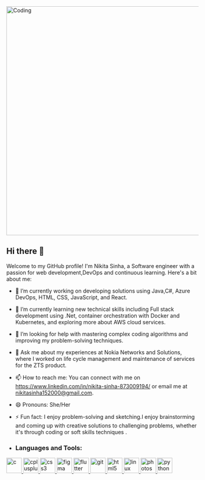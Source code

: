 <img align="center" alt="Coding" width="600" src="https://www.squiresgroup.com/wp-content/uploads/2019/02/Jan-blog-5-java-developer.jpeg">

## Hi there 👋

Welcome to my GitHub profile! I'm Nikita Sinha, a Software engineer with a passion for web development,DevOps and continuous learning. Here's a bit about me:

- 🔭 I’m currently working on developing solutions using Java,C#, Azure DevOps, HTML, CSS, JavaScript, and React.
- 🌱 I’m currently learning new technical skills including Full stack development using .Net, container orchestration with Docker and Kubernetes, and exploring more about AWS cloud services.
- 🤔 I’m looking for help with mastering complex coding algorithms and improving my problem-solving techniques.
- 💬 Ask me about my experiences at Nokia Networks and Solutions, where I worked on life cycle management and maintenance of services for the ZTS product.
- 📫 How to reach me: You can connect with me on https://www.linkedin.com/in/nikita-sinha-873009194/ or email me at nikitasinha152000@gmail.com.
- 😄 Pronouns: She/Her
- ⚡ Fun fact: I enjoy problem-solving and sketching.I enjoy brainstorming and coming up with creative solutions to challenging problems, whether it's through coding or soft skills techniques .

- <h3 align="left">Languages and Tools:</h3>
<p align="left"> <a href="https://www.cprogramming.com/" target="_blank"> <img src="https://devicons.github.io/devicon/devicon.git/icons/c/c-original.svg" alt="c" width="40" height="40"/> </a> <a href="https://www.w3schools.com/cpp/" target="_blank"> <img src="https://devicons.github.io/devicon/devicon.git/icons/cplusplus/cplusplus-original.svg" alt="cplusplus" width="40" height="40"/> </a> <a href="https://www.w3schools.com/css/" target="_blank"> <img src="https://devicons.github.io/devicon/devicon.git/icons/css3/css3-original-wordmark.svg" alt="css3" width="40" height="40"/> </a> <a href="https://www.figma.com/" target="_blank"> <img src="https://www.vectorlogo.zone/logos/figma/figma-icon.svg" alt="figma" width="40" height="40"/> </a> <a href="https://flutter.dev" target="_blank"> <img src="https://www.vectorlogo.zone/logos/flutterio/flutterio-icon.svg" alt="flutter" width="40" height="40"/> </a> <a href="https://git-scm.com/" target="_blank"> <img src="https://www.vectorlogo.zone/logos/git-scm/git-scm-icon.svg" alt="git" width="40" height="40"/> </a> <a href="https://www.w3.org/html/" target="_blank"> <img src="https://devicons.github.io/devicon/devicon.git/icons/html5/html5-original-wordmark.svg" alt="html5" width="40" height="40"/> </a> <a href="https://www.linux.org/" target="_blank"> <img src="https://devicons.github.io/devicon/devicon.git/icons/linux/linux-original.svg" alt="linux" width="40" height="40"/> </a> <a href="https://www.photoshop.com/en" target="_blank"> <img src="https://devicons.github.io/devicon/devicon.git/icons/photoshop/photoshop-plain.svg" alt="photoshop" width="40" height="40"/> </a> <a href="https://www.python.org" target="_blank"> <img src="https://devicons.github.io/devicon/devicon.git/icons/python/python-original.svg" alt="python" width="40" height="40"/> </a> </p>


